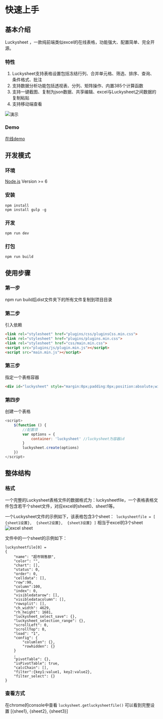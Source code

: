 # 快速上手

## 基本介绍
Luckysheet ，一款纯前端类似excel的在线表格，功能强大、配置简单、完全开源。

### 特性
1. Luckysheet支持表格设置包括冻结行列、合并单元格、筛选、排序、查询、条件格式、批注
2. 支持数据分析功能包括透视表、分列、矩阵操作、内置385个计算函数
3. 支持一键截图、复制为json数据、共享编辑、excel与Luckysheet之间数据的复制粘贴
4. 支持移动端查看

![演示](https://minio.cnbabylon.com/public/luckysheet/LuckysheetDemo.gif)


### Demo
[在线demo](https://mengshukeji.github.io/LuckysheetDemo/)

## 开发模式

### 环境
[Node.js](https://nodejs.org/en/) Version >= 6 

### 安装
```shell
npm install
npm install gulp -g
```

### 开发
```shell
npm run dev
```

### 打包
```shell
npm run build
```

## 使用步骤

### 第一步
npm run build后dist文件夹下的所有文件复制到项目目录

### 第二步
引入依赖
```html
<link rel="stylesheet" href="plugins/css/pluginsCss.min.css">
<link rel="stylesheet" href="plugins/plugins.min.css">
<link rel="stylesheet" href="css/main.min.css">
<script src="plugins/js/plugin.min.js"></script>
<script src="main.min.js"></script>
```
### 第三步
指定一个表格容器
```html
<div id="luckysheet" style="margin:0px;padding:0px;position:absolute;width:100%;height:100%;left: 0px;top: 0px;"></div>
```
### 第四步
创建一个表格
```javascript
<script>
    $(function () {
        //配置项
        var options = {
            container: 'luckysheet' //luckysheet为容器id
        }
        luckysheet.create(options)
    })
</script>
```

## 整体结构

### 格式

一个完整的Luckysheet表格文件的数据格式为：luckysheetfile，一个表格表格文件包含若干个sheet文件，对应excel的sheet0、sheet1等。

一个Luckysheet文件的示例如下，该表格包含3个sheet：`
luckysheetfile = [ {sheet1设置},  {sheet2设置},  {sheet3设置} ]`
相当于excel的3个sheet
![excel sheet](https://minio.cnbabylon.com/public/luckysheet/excel.png)

文件中的一个sheet的示例如下：
```
luckysheetfile[0] = 
{
	"name": "超市销售额",
	"color": "",
	"chart": [],
	"status": 0,
	"order": 0,
	"celldata": [],
	"row":90,
	"column":100,
	"index": 0,
	"visibledatarow": [],
	"visibledatacolumn": [],
	"rowsplit": [],
	"ch_width": 4629,
	"rh_height": 1681,
	"luckysheet_select_save": {},
	"luckysheet_selection_range": {},
	"scrollLeft": 0,
	"scrollTop": 0,
	"load": "1",
	"config": {
		"columlen": {},
		"rowhidden": {}
	}
	,
	"pivotTable": {},
	"isPivotTable": true,
    "calcChain": [],
    "filter":{key1:value1, key2:value2},
    "filter_select": {}
}
```
### 查看方式
在chrome的console中查看
`luckysheet.getluckysheetfile()`
可以看到完整设置
[{shee1}, {sheet2}, {sheet3}]